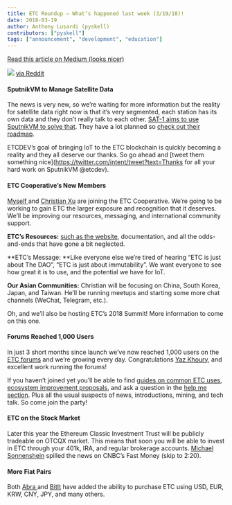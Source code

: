 ```yaml
---
title: ETC Roundup — What’s happened last week (3/19/18)!
date: 2018-03-19
author: Anthony Lusardi (pyskell)
contributors: ["pyskell"]
tags: ["announcement", "development", "education"]
---
```


[Read this article on Medium (looks nicer)](https://medium.com/@pyskell/etc-roundup-what-happened-last-week-3-19-18-d49b6ef1add0)

![](./12URMYC6d8bxqecXeIdAO1Q.png)
<span class="figcaption_hack">[via
Reddit](https://www.reddit.com/r/EthereumClassic/comments/85avyn/metallic_butts_presents_its_showtime_you_love/)</span>

#### SputnikVM to Manage Satellite Data

The news is very new, so we’re waiting for more information but the reality for
satellite data right now is that it’s very segmented, each station has its own
data and they don’t really talk to each other. [SAT-1 aims to use SputnikVM to
solve
that](https://medium.com/@S1ini/post-03-sat-1-blockchain-presenting-at-the-february-sofia-crypto-meetup-d84dab3aef7b).
They have a lot planned so [check out their roadmap](http://sat-1.com/roadmap/).

ETCDEV’s goal of bringing IoT to the ETC blockchain is quickly becoming a
reality and they all deserve our thanks. So go ahead and [tweet them something
nice](https://twitter.com/intent/tweet?text=Thanks for all your hard work on
SputnikVM @etcdev).

#### ETC Cooperative’s New Members

[Myself ](https://twitter.com/pyskell)and [Christian
Xu](https://twitter.com/CRSXu) are joining the ETC Cooperative. We’re going to
be working to gain ETC the larger exposure and recognition that it deserves.
We’ll be improving our resources, messaging, and international community
support.

**ETC’s Resources:** [such as the
website](https://forum.ethereumclassic.org/t/ethereumclassic-org-redesign-and-improvement-in-progress-preview-images-on-3-23/1621/),
documentation, and all the odds-and-ends that have gone a bit neglected.

**ETC’s Message: **Like everyone else we’re tired of hearing “ETC is just about
The DAO”, “ETC is just about immutability”. We want everyone to see how great it
is to use, and the potential we have for IoT.

**Our Asian Communities:** Christian will be focusing on China, South Korea,
Japan, and Taiwan. He’ll be running meetups and starting some more chat channels
(WeChat, Telegram, etc.).

Oh, and we’ll also be hosting ETC’s 2018 Summit! More information to come on
this one.

#### Forums Reached 1,000 Users

In just 3 short months since launch we’ve now reached 1,000 users on the [ETC
forums](https://forum.ethereumclassic.org/) and we’re growing every day.
Congratulations [Yaz Khoury](https://medium.com/@yazanator), and excellent work
running the forums!

If you haven’t joined yet you’ll be able to find [guides on common ETC
uses](https://forum.ethereumclassic.org/c/help-me/guides), [ecosystem
improvement proposals](https://forum.ethereumclassic.org/c/ecosystem-proposals),
and ask a question in the [help me
section](https://forum.ethereumclassic.org/c/help-me). Plus all the usual
suspects of news, introductions, mining, and tech talk. So come join the party!

#### ETC on the Stock Market

Later this year the Ethereum Classic Investment Trust will be publicly tradeable
on OTCQX market. This means that soon you will be able to invest in ETC through
your 401k, IRA, and regular brokerage accounts. [Michael
Sonnenshein](https://twitter.com/Sonnenshein) spilled the news on CNBC’s Fast
Money (skip to 2:20).

#### More Fiat Pairs

Both [Abra ](https://www.abra.com/blog/20-new-cryptocurrencies/)and
[BitIt](https://twitter.com/Bitit_Gift/status/974300647523790854) have added the
ability to purchase ETC using USD, EUR, KRW, CNY, JPY, and many others.
